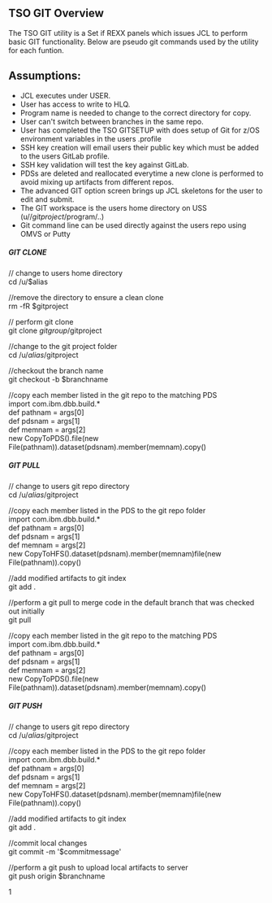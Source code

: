 ## TSO GIT Overview  
The TSO GIT utility is a Set if REXX panels which issues JCL to perform basic GIT functionality. Below are pseudo git commands used by the utility for each funtion. 

## Assumptions:
- JCL executes under USER.
- User has access to write to HLQ.
- Program name is needed to change to the correct directory for copy.
- User can't switch between branches in the same repo.
- User has completed the TSO GITSETUP with does setup of Git for z/OS environment variables in the users .profile
- SSH key creation will email users their public key which must be added to the users GitLab profile.
- SSH key validation will test the key against GitLab.
- PDSs are deleted and reallocated everytime a new clone is performed to avoid mixing up artifacts from different repos.
- The advanced GIT option screen brings up JCL skeletons for the user to edit and submit.
- The GIT workspace is the users home directory on USS (u/<user-alias>/$gitproject/$program/..) 
- Git command line can be used directly against the users repo using OMVS or Putty 

##### GIT CLONE 
// change to users home directory  
cd /u/$alias

//remove the directory to ensure a clean clone  
rm -fR  $gitproject

// perform git clone  
git clone $gitgroup/$gitproject

//change to the git project folder   
cd /u/$alias/$gitproject

//checkout the branch name  
git checkout -b $branchname

//copy each member listed in the git repo to the matching PDS     
import com.ibm.dbb.build.*  
def pathnam = args[0]  
def pdsnam  = args[1]  
def memnam  = args[2]  
new CopyToPDS().file(new File(pathnam)).dataset(pdsnam).member(memnam).copy() 


##### GIT PULL
// change to users git repo directory  
cd /u/$alias/$gitproject

//copy each member listed in the PDS to the git repo folder   
import com.ibm.dbb.build.*  
def pathnam = args[0]  
def pdsnam  = args[1]  
def memnam  = args[2]  
new CopyToHFS().dataset(pdsnam).member(memnam)file(new File(pathnam)).copy()  

//add modified artifacts to git index  
git add . 

//perform a git pull to merge code in the default branch that was checked out initially  
git pull

//copy each member listed in the git repo to the matching PDS   
import com.ibm.dbb.build.*  
def pathnam = args[0]  
def pdsnam  = args[1]  
def memnam  = args[2]  
new CopyToPDS().file(new File(pathnam)).dataset(pdsnam).member(memnam).copy() 


##### GIT PUSH
// change to users git repo directory  
cd /u/$alias/$gitproject

//copy each member listed in the PDS to the git repo folder   
import com.ibm.dbb.build.*  
def pathnam = args[0]  
def pdsnam  = args[1]  
def memnam  = args[2]  
new CopyToHFS().dataset(pdsnam).member(memnam)file(new File(pathnam)).copy()  

//add modified artifacts to git index  
git add . 

//commit local changes   
git commit -m '$commitmessage'

//perform a git push to upload local artifacts to server  
git push origin $branchname

1
